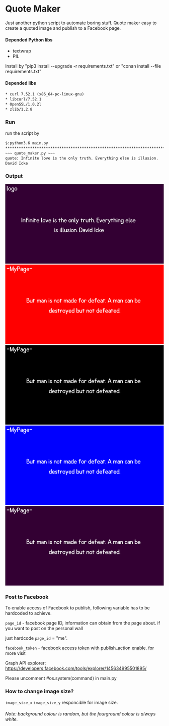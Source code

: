 # Quote Maker

Just another python script to automate boring stuff. Quote maker easy to create a quoted image and publish to a Facebook page. 

#### Depended Python libs

- textwrap
- PIL

Install by "pip3 install --upgrade -r requirements.txt" or "conan install --file requirements.txt"

#### Depended libs

    * curl 7.52.1 (x86_64-pc-linux-gnu) 
    * libcurl/7.52.1 
    * OpenSSL/1.0.2l 
    * zlib/1.2.8

### Run

run the script by 

    $:python3.6 main.py
    ****************************************************************************************
    ​~~~ quote_maker.py ~~~
    quote: Infinite love is the only truth. Everything else is illusion. David Icke

### Output

![](images/de201299-1307-4b94-856a-da362ea1f1ce.png)
![](images/406a9722-67fd-4365-b2a1-70dfb5e393e3.png)
![](images/95128597-da6a-4b4f-af1b-457b452f22d5.png) 
![](images/8f7e289e-c782-4c4e-af29-9d8b70d4170e.png)
![](images/9f4bad89-69a6-4cfb-af53-38f64bbd9d99.png)

### Post to Facebook

To enable access of Facebook to publish, following variable has to be hardcoded to achieve. 

`page_id`  - facebook page ID, information can obtain from the page about. if you want to post on the personal wall 

just hardcode `page_id` = "me".

`facebook_token` - facebook access token with publish_action enable. for more visit

 Graph API explorer: https://developers.facebook.com/tools/explorer/145634995501895/

Please uncomment #os.system(command) in main.py

### How to change image size?

`image_size_x` `image_size_y` responcible for image size.



###### Note: background colour is random, but the fourground colour is always white. 

